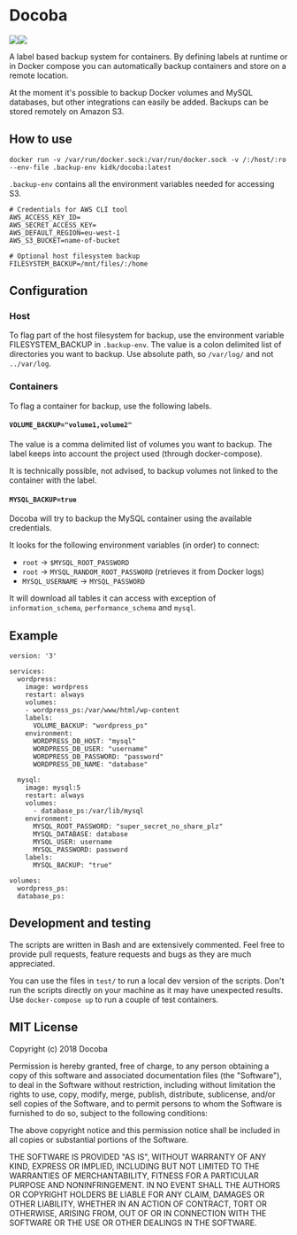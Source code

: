 # Docoba

[![](https://images.microbadger.com/badges/version/kidk/docoba:1.0.0.svg)](https://microbadger.com/images/kidk/docoba:1.0.0 "Get your own version badge on microbadger.com")[![](https://images.microbadger.com/badges/image/kidk/docoba:1.0.0.svg)](https://microbadger.com/images/kidk/docoba:1.0.0 "Get your own image badge on microbadger.com")

A label based backup system for containers. By defining labels at runtime or in Docker compose you can automatically backup containers and store on a remote location.

At the moment it's possible to backup Docker volumes and MySQL databases, but other integrations can easily be added. Backups can be stored remotely on Amazon S3.

## How to use

```
docker run -v /var/run/docker.sock:/var/run/docker.sock -v /:/host/:ro --env-file .backup-env kidk/docoba:latest
```

`.backup-env` contains all the environment variables needed for accessing S3.

```
# Credentials for AWS CLI tool
AWS_ACCESS_KEY_ID=
AWS_SECRET_ACCESS_KEY=
AWS_DEFAULT_REGION=eu-west-1
AWS_S3_BUCKET=name-of-bucket

# Optional host filesystem backup
FILESYSTEM_BACKUP=/mnt/files/:/home
```

## Configuration

### Host

To flag part of the host filesystem for backup, use the environment variable FILESYSTEM_BACKUP in `.backup-env`. The value is a colon delimited list of directories you want to backup. Use absolute path, so `/var/log/` and not `../var/log`.

### Containers

To flag a container for backup, use the following labels.

#### `VOLUME_BACKUP="volume1,volume2"`

The value is a comma delimited list of volumes you want to backup. The label keeps into account the project used (through docker-compose).

It is technically possible, not advised, to backup volumes not linked to the container with the label.

#### `MYSQL_BACKUP=true`

Docoba will try to backup the MySQL container using the available credentials.

It looks for the following environment variables (in order) to connect:
- `root` -> `$MYSQL_ROOT_PASSWORD`
- `root` -> `MYSQL_RANDOM_ROOT_PASSWORD` (retrieves it from Docker logs)
- `MYSQL_USERNAME` -> `MYSQL_PASSWORD`

It will download all tables it can access with exception of `information_schema`, `performance_schema` and `mysql`.

## Example

```
version: '3'

services:
  wordpress:
    image: wordpress
    restart: always
    volumes:
    - wordpress_ps:/var/www/html/wp-content
    labels:
      VOLUME_BACKUP: "wordpress_ps"
    environment:
      WORDPRESS_DB_HOST: "mysql"
      WORDPRESS_DB_USER: "username"
      WORDPRESS_DB_PASSWORD: "password"
      WORDPRESS_DB_NAME: "database"

  mysql:
    image: mysql:5
    restart: always
    volumes:
      - database_ps:/var/lib/mysql
    environment:
      MYSQL_ROOT_PASSWORD: "super_secret_no_share_plz"
      MYSQL_DATABASE: database
      MYSQL_USER: username
      MYSQL_PASSWORD: password
    labels:
      MYSQL_BACKUP: "true"

volumes:
  wordpress_ps:
  database_ps:
```

## Development and testing

The scripts are written in Bash and are extensively commented. Feel free to provide pull requests, feature requests and bugs as they are much appreciated.

You can use the files in `test/` to run a local dev version of the scripts. Don't run the scripts directly on your machine as it may have unexpected results. Use `docker-compose up` to run a couple of test containers.

## MIT License

Copyright (c) 2018 Docoba

Permission is hereby granted, free of charge, to any person obtaining a copy
of this software and associated documentation files (the "Software"), to deal
in the Software without restriction, including without limitation the rights
to use, copy, modify, merge, publish, distribute, sublicense, and/or sell
copies of the Software, and to permit persons to whom the Software is
furnished to do so, subject to the following conditions:

The above copyright notice and this permission notice shall be included in all
copies or substantial portions of the Software.

THE SOFTWARE IS PROVIDED "AS IS", WITHOUT WARRANTY OF ANY KIND, EXPRESS OR
IMPLIED, INCLUDING BUT NOT LIMITED TO THE WARRANTIES OF MERCHANTABILITY,
FITNESS FOR A PARTICULAR PURPOSE AND NONINFRINGEMENT. IN NO EVENT SHALL THE
AUTHORS OR COPYRIGHT HOLDERS BE LIABLE FOR ANY CLAIM, DAMAGES OR OTHER
LIABILITY, WHETHER IN AN ACTION OF CONTRACT, TORT OR OTHERWISE, ARISING FROM,
OUT OF OR IN CONNECTION WITH THE SOFTWARE OR THE USE OR OTHER DEALINGS IN THE
SOFTWARE.
